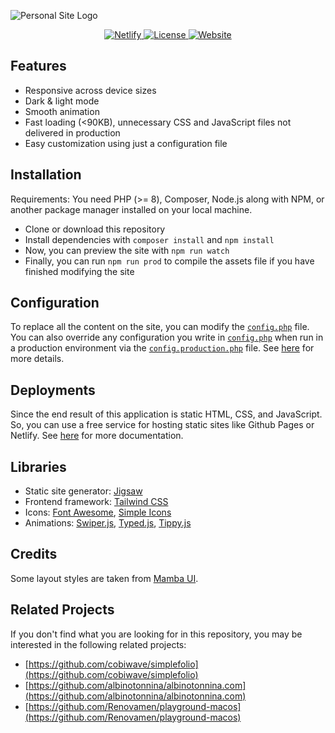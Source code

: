 ![Personal Site Logo](https://raw.githubusercontent.com/yusuftaufiq/yusuftaufiq.com/main/site-banner.png)

<p align="center">
  <a href="https://www.netlify.com/">
    <img alt="Netlify" src="https://img.shields.io/netlify/74f34fc6-5e3a-4ee7-876a-991734094867?color=white&label=netlify%20build&logo=netlify">
  </a>
  <a href="https://github.com/yusuftaufiq/yusuftaufiq.com/blob/main/LICENSE">
    <img alt="License" src="https://img.shields.io/github/license/yusuftaufiq/yusuftaufiq.com?color=lightgrey">
  </a>
  <a href="https://yusuftaufiq.com">
    <img alt="Website" src="https://img.shields.io/website?down_message=offline&up_color=white&up_message=online&url=https%3A%2F%2Fyusuftaufiq.com">
  </a>
</p>

## Features

- Responsive across device sizes
- Dark & light mode
- Smooth animation
- Fast loading (<90KB), unnecessary CSS and JavaScript files not delivered in production
- Easy customization using just a configuration file

## Installation

Requirements: You need PHP (>= 8), Composer, Node.js along with NPM, or another package manager installed on your local machine.

- Clone or download this repository
- Install dependencies with `composer install` and `npm install`
- Now, you can preview the site with `npm run watch`
- Finally, you can run `npm run prod` to compile the assets file if you have finished modifying the site

## Configuration

To replace all the content on the site, you can modify the [`config.php`](./config.php) file. You can also override any configuration you write in [`config.php`](./config.php) when run in a production environment via the [`config.production.php`](./config.production.php) file. See [here](https://jigsaw.tighten.com/docs/building-and-previewing-environments/) for more details.

## Deployments

Since the end result of this application is static HTML, CSS, and JavaScript. So, you can use a free service for hosting static sites like Github Pages or Netlify. See [here](https://jigsaw.tighten.com/docs/deploying-your-site/) for more documentation.

## Libraries

- Static site generator: [Jigsaw](https://jigsaw.tighten.com/)
- Frontend framework: [Tailwind CSS](tailwindcss.com/)
- Icons: [Font Awesome](https://fontawesome.com/), [Simple Icons](simpleicons.org/)
- Animations: [Swiper.js](https://swiperjs.com/), [Typed.js](https://mattboldt.com/demos/typed-js/), [Tippy.js](https://atomiks.github.io/tippyjs/)

## Credits

Some layout styles are taken from [Mamba UI](https://github.com/Microwawe/mamba-ui).

## Related Projects

If you don't find what you are looking for in this repository, you may be interested in the following related projects:

- [https://github.com/cobiwave/simplefolio](https://github.com/cobiwave/simplefolio)
- [https://github.com/albinotonnina/albinotonnina.com](https://github.com/albinotonnina/albinotonnina.com)
- [https://github.com/Renovamen/playground-macos](https://github.com/Renovamen/playground-macos)
